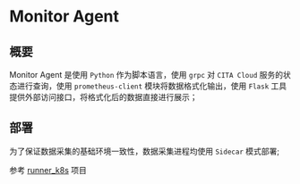 # Monitor Agent

## 概要

Monitor Agent 是使用 `Python` 作为脚本语言，使用 `grpc` 对 `CITA Cloud` 服务的状态进行查询，使用 `prometheus-client` 模块将数据格式化输出，使用 `Flask` 工具提供外部访问接口，将格式化后的数据直接进行展示；

## 部署

为了保证数据采集的基础环境一致性，数据采集进程均使用 `Sidecar` 模式部署;

参考 [runner_k8s](https://github.com/cita-cloud/runner_k8s) 项目

